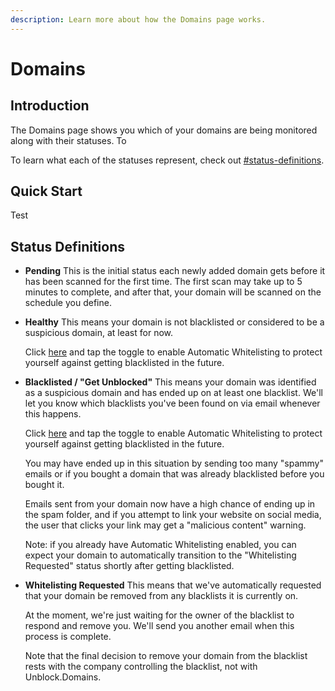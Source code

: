 ```yaml
---
description: Learn more about how the Domains page works.
---
```


# Domains

## Introduction

The Domains page shows you which of your domains are being monitored along with their statuses. To&#x20;

To learn what each of the statuses represent, check out [#status-definitions](/#status-definitions).

## Quick Start
Test

## Status Definitions

* **Pending**
  This is the initial status each newly added domain gets before it has been scanned for the first time. The first scan may take up to 5 minutes to complete, and after that, your domain will be scanned on the schedule you define.

* **Healthy**
  This means your domain is not blacklisted or considered to be a suspicious domain, at least for now.

  Click [here](https://app.unblock.domains) and tap the toggle to enable Automatic Whitelisting to protect yourself against getting blacklisted in the future.

* **Blacklisted / "Get Unblocked"**
  This means your domain was identified as a suspicious domain and has ended up on at least one blacklist. We'll let you know which blacklists you've been found on via email whenever this happens.

  Click [here](https://app.unblock.domains) and tap the toggle to enable Automatic Whitelisting to protect yourself against getting blacklisted in the future.  
  
  You may have ended up in this situation by sending too many "spammy" emails or if you bought a domain that was already blacklisted before you bought it.
  
  Emails sent from your domain now have a high chance of ending up in the spam folder, and if you attempt to link your website on social media, the user that clicks your link may get a "malicious content" warning.
  
  Note: if you already have Automatic Whitelisting enabled, you can expect your domain to automatically transition to the "Whitelisting Requested" status shortly after getting blacklisted.

* **Whitelisting Requested**
  This means that we've automatically requested that your domain be removed from any blacklists it is currently on. 
  
  At the moment, we're just waiting for the owner of the blacklist to respond and remove you. We'll send you another email when this process is complete.
  
  Note that the final decision to remove your domain from the blacklist rests with the company controlling the blacklist, not with Unblock.Domains.
